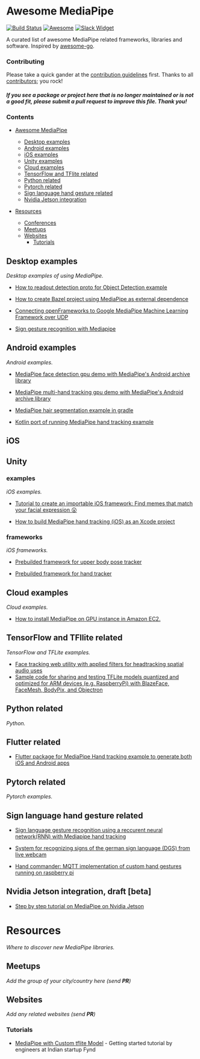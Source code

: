 # Awesome MediaPipe

[![Build Status](https://travis-ci.org/mgyong/awesome-mediapipe.svg?branch=master)](https://travis-ci.org/mgyong/awesome-mediapipe) [![Awesome](https://cdn.rawgit.com/sindresorhus/awesome/d7305f38d29fed78fa85652e3a63e154dd8e8829/media/badge.svg)](https://github.com/sindresorhus/awesome) [![Slack Widget](https://img.shields.io/badge/join-us%20on%20slack-gray.svg?longCache=true&logo=slack&colorB=red)](https://mediapipe.page.link/joinslack)

A curated list of awesome MediaPipe related frameworks, libraries and software. Inspired by [awesome-go](https://github.com/avelino/awesome-go).

### Contributing

Please take a quick gander at the [contribution guidelines](https://github.com/mgyong/awesome-mediapipe/blob/master/CONTRIBUTING.md) first. Thanks to all [contributors](https://github.com/mgyong/awesome-mediapipe/graphs/contributors); you rock!

#### *If you see a package or project here that is no longer maintained or is not a good fit, please submit a pull request to improve this file. Thank you!*

### Contents

- [Awesome MediaPipe](#awesome-mp)
    - [Desktop examples](#desktop-examples)
    - [Android examples](#android-examples)
    - [iOS examples](#ios-examples)
    - [Unity examples](#unity)
    - [Cloud examples](#cloud-examples)
    - [TensorFlow and TFlite related](#tensorflow-and-tflite-related)
    - [Python related](#python-related)
    - [Pytorch related](#pytorch-related)
    - [Sign language hand gesture related](#sign-language-hand-gesture-related)
    - [Nvidia Jetson integration](#nvidia-jetson-integration-draft-beta)

- [Resources](#resources)
    - [Conferences](#conferences)
    - [Meetups](#meetups)
    - [Websites](#websites)
        - [Tutorials](#tutorials)

## Desktop examples

*Desktop examples of using MediaPipe.*

* [How to readout detection proto for Object Detection example](https://github.com/mgyong/mediapipe-issue200)

* [How to create Bazel project using MediaPipe as external dependence](https://github.com/mgyong/mediapipe_addons)

* [Connecting openFrameworks to Google MediaPipe Machine Learning Framework over UDP](https://github.com/madelinegannon/example-mediapipe-udp)

* [Sign gesture recognition with Mediapipe](https://github.com/nodamu/sign-language-recogntion)

## Android examples

*Android examples.*

* [MediaPipe face detection gpu demo with MediaPipe's Android archive library](https://github.com/jiuqiant/mediapipe_face_detection_aar_example)

* [MediaPipe multi-hand tracking gpu demo with MediaPipe's Android archive library](https://github.com/jiuqiant/mediapipe_multi_hands_tracking_aar_example)

* [MediaPipe hair segmentation example in gradle](https://github.com/afsaredrisy/MediapipeSegmentationGradle)

* [Kotlin port of running MediaPipe hand tracking example](https://github.com/machidyo/MediaPipeHandTracking)

## iOS

## Unity

### examples

*iOS examples.*

* [Tutorial to create an importable iOS framework: Find memes that match your facial expression 😮](https://medium.com/@powderapp/mediapipe-tutorial-find-memes-that-match-your-facial-expression-9bf598da98c0)

* [How to build MediaPipe hand tracking (iOS) as an Xcode project](https://qiita.com/ponte1010/items/ed10cb2b5dcf7579f9bc)

### frameworks

*iOS frameworks.*

* [Prebuilded framework for upper body pose tracker](https://github.com/noppefoxwolf/UpperBodyPoseTracker)

* [Prebuilded framework for hand tracker](https://github.com/noppefoxwolf/HandTracker)

## Cloud examples

*Cloud examples.*

* [How to install MediaPipe on GPU instance in Amazon EC2.](https://dev.classmethod.jp/articles/mediapipe-install-on-aws-ec2-with-gpu-english/)


## TensorFlow and TFllite related

*TensorFlow and TFLite examples.*

* [Face tracking web utility with applied filters for headtracking spatial audio uses](https://github.com/Mach1Studios/m1-web-spatialaudioplayer)
* [Sample code for sharing and testing TFLite models quantized and optimized for ARM devices (e.g. RaspberryPi) with BlazeFace, FaceMesh, BodyPix, and Objectron](https://github.com/PINTO0309/PINTO_model_zoo)

## Python related

*Python.*

## Flutter related

* [Flutter package for MediaPipe Hand tracking example to generate both iOS and Android apps](https://github.com/zhouzaihang/flutter_hand_tracking_plugin)

## Pytorch related

*Pytorch examples.*

## Sign language hand gesture related

* [Sign language gesture recognition using a reccurent neural network(RNN) with Mediapipe hand tracking](https://github.com/rabBit64/Sign-language-recognition-with-RNN-and-Mediapipe)

* [System for recognizing signs of the german sign language (DGS) from live webcam](https://github.com/Tachionstrahl/SignLanguageRecognition)

* [Hand commander: MQTT implementation of custom hand gestures running on raspberry pi](https://www.deuxexsilicon.com/2020/03/16/1st-motivation-and-first-steps/)

## Nvidia Jetson integration, draft [beta]
*  [Step by step tutorial on MediaPipe on Nvidia Jetson](https://github.com/AndreV84/mediapipe)

# Resources

*Where to discover new MediaPipe libraries.*

## Meetups

*Add the group of your city/country here (send **PR**)*

## Websites

*Add any related websites (send **PR**)*

### Tutorials

* [MediaPipe with Custom tflite Model](https://blog.gofynd.com/mediapipe-with-custom-tflite-model-d3ea0427b3c1?gi=34cdb896bc94) - Getting started tutorial by engineers at Indian startup Fynd

